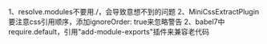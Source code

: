 1、resolve.modules不要用./，会导致意想不到的问题
2、MiniCssExtractPlugin要注意css引用顺序，添加ignoreOrder: true来忽略警告
2、babel7中require.default，引用"add-module-exports"插件来兼容老代码